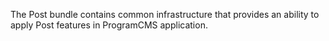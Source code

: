The Post bundle contains common infrastructure that provides an ability to apply Post features in ProgramCMS application.